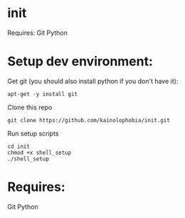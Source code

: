 init
====

Requires:
Git
Python


Setup dev environment:
====

Get git (you should also install python if you don't have it):
```
apt-get -y install git
```
Clone this repo
```
git clone https://github.com/kainolophobia/init.git
```
Run setup scripts
```
cd init
chmod +x shell_setup
./shell_setup
```

Requires:
====
Git
Python

